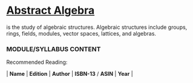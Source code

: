 # [Abstract Algebra](https://en.wikipedia.org/wiki/Abstract_algebra) 
is the study of algebraic structures. Algebraic structures include groups, rings, fields, modules, vector spaces, lattices, and algebras.

### MODULE/SYLLABUS CONTENT

Recommended Reading:

| **Name** | **Edition** | **Author** | **ISBN-13**  /  **ASIN** | **Year** |

